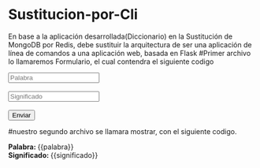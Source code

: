 # Sustitucion-por-Cli
En base a la aplicación desarrollada(Diccionario) en la Sustitución de MongoDB por Redis, debe sustituir la arquitectura de ser una aplicación de línea de comandos a una aplicación web, basada en Flask
#Primer archivo lo llamaremos Formulario, el cual contendra el siguiente codigo
<!DOCTYPE html>
<html lang="es">
    <head>
        <meta charset="UTF-8">
        <meta name="viewport" content="width=device-width, initial-scale=1.0">
        <meta http-equiv="X-UA-Compatible" content="ie=edge">
        <title>Formulario con Flask</title>
    </head>
    <body>
        <form method="POST" action="{{url_for('procesar')}}">
            <input name="palabra" required type="text" placeholder="Palabra">
            <br><br>
            <input name="significado" required type="text" placeholder="Significado">
            <br><br>
            <input type="submit" value="Enviar">
        </form>
    </body>
</html>

#nuestro segundo archivo se llamara mostrar, con el siguiente codigo.
<!DOCTYPE html>
<html lang="es">
    <head>
        <meta charset="UTF-8">
        <meta name="viewport" content="width=device-width, initial-scale=1.0">
        <meta http-equiv="X-UA-Compatible" content="ie=edge">
        <title>Mostrar resultados</title>
    </head>
    <body>
        <strong>Palabra: </strong>{{palabra}}
        <br>
        <strong>Significado: </strong>{{significado}}
    </body>
</html>
